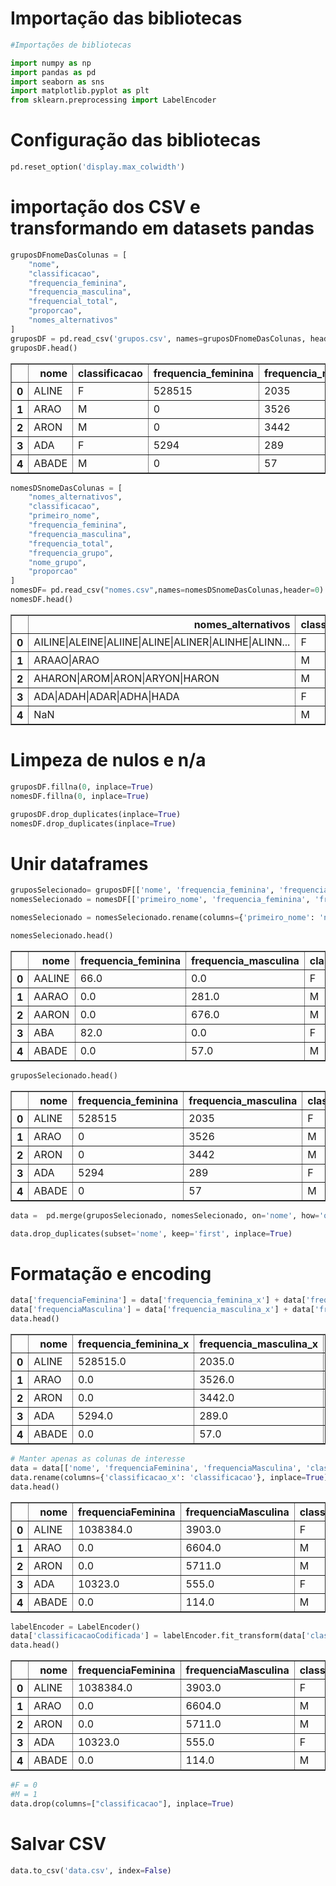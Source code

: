 # Importação das bibliotecas


```python
#Importações de bibliotecas

import numpy as np
import pandas as pd
import seaborn as sns
import matplotlib.pyplot as plt
from sklearn.preprocessing import LabelEncoder


```

# Configuração das bibliotecas


```python
pd.reset_option('display.max_colwidth')
```

# importação dos CSV e transformando em datasets pandas



```python
gruposDFnomeDasColunas = [
    "nome",
    "classificacao",
    "frequencia_feminina",
    "frequencia_masculina",
    "frequencial_total",
    "proporcao",
    "nomes_alternativos"    
]
gruposDF = pd.read_csv('grupos.csv', names=gruposDFnomeDasColunas, header=0)
gruposDF.head()
```




<div>
<style scoped>
    .dataframe tbody tr th:only-of-type {
        vertical-align: middle;
    }

    .dataframe tbody tr th {
        vertical-align: top;
    }

    .dataframe thead th {
        text-align: right;
    }
</style>
<table border="1" class="dataframe">
  <thead>
    <tr style="text-align: right;">
      <th></th>
      <th>nome</th>
      <th>classificacao</th>
      <th>frequencia_feminina</th>
      <th>frequencia_masculina</th>
      <th>frequencial_total</th>
      <th>proporcao</th>
      <th>nomes_alternativos</th>
    </tr>
  </thead>
  <tbody>
    <tr>
      <th>0</th>
      <td>ALINE</td>
      <td>F</td>
      <td>528515</td>
      <td>2035</td>
      <td>530550</td>
      <td>0.996164</td>
      <td>|AALINE|AILINE|ALEINE|ALIINE|ALINE|ALINER|ALIN...</td>
    </tr>
    <tr>
      <th>1</th>
      <td>ARAO</td>
      <td>M</td>
      <td>0</td>
      <td>3526</td>
      <td>3526</td>
      <td>1.000000</td>
      <td>|AARAO|ARAAO|ARAO|</td>
    </tr>
    <tr>
      <th>2</th>
      <td>ARON</td>
      <td>M</td>
      <td>0</td>
      <td>3442</td>
      <td>3442</td>
      <td>1.000000</td>
      <td>|AARON|AHARON|AROM|ARON|ARYON|HARON|</td>
    </tr>
    <tr>
      <th>3</th>
      <td>ADA</td>
      <td>F</td>
      <td>5294</td>
      <td>289</td>
      <td>5583</td>
      <td>0.948236</td>
      <td>|ABA|ADA|ADAH|ADAR|ADHA|HADA|</td>
    </tr>
    <tr>
      <th>4</th>
      <td>ABADE</td>
      <td>M</td>
      <td>0</td>
      <td>57</td>
      <td>57</td>
      <td>1.000000</td>
      <td>|ABADE|</td>
    </tr>
  </tbody>
</table>
</div>




```python
nomesDSnomeDasColunas = [
    "nomes_alternativos",
    "classificacao",
    "primeiro_nome",
    "frequencia_feminina",
    "frequencia_masculina",
    "frequencia_total",
    "frequencia_grupo",
    "nome_grupo",
    "proporcao"
]
nomesDF= pd.read_csv("nomes.csv",names=nomesDSnomeDasColunas,header=0)
nomesDF.head()
```




<div>
<style scoped>
    .dataframe tbody tr th:only-of-type {
        vertical-align: middle;
    }

    .dataframe tbody tr th {
        vertical-align: top;
    }

    .dataframe thead th {
        text-align: right;
    }
</style>
<table border="1" class="dataframe">
  <thead>
    <tr style="text-align: right;">
      <th></th>
      <th>nomes_alternativos</th>
      <th>classificacao</th>
      <th>primeiro_nome</th>
      <th>frequencia_feminina</th>
      <th>frequencia_masculina</th>
      <th>frequencia_total</th>
      <th>frequencia_grupo</th>
      <th>nome_grupo</th>
      <th>proporcao</th>
    </tr>
  </thead>
  <tbody>
    <tr>
      <th>0</th>
      <td>AILINE|ALEINE|ALIINE|ALINE|ALINER|ALINHE|ALINN...</td>
      <td>F</td>
      <td>AALINE</td>
      <td>66.0</td>
      <td>NaN</td>
      <td>66</td>
      <td>530550</td>
      <td>ALINE</td>
      <td>1.0</td>
    </tr>
    <tr>
      <th>1</th>
      <td>ARAAO|ARAO</td>
      <td>M</td>
      <td>AARAO</td>
      <td>NaN</td>
      <td>281.0</td>
      <td>281</td>
      <td>3526</td>
      <td>ARAO</td>
      <td>1.0</td>
    </tr>
    <tr>
      <th>2</th>
      <td>AHARON|AROM|ARON|ARYON|HARON</td>
      <td>M</td>
      <td>AARON</td>
      <td>NaN</td>
      <td>676.0</td>
      <td>676</td>
      <td>3442</td>
      <td>ARON</td>
      <td>1.0</td>
    </tr>
    <tr>
      <th>3</th>
      <td>ADA|ADAH|ADAR|ADHA|HADA</td>
      <td>F</td>
      <td>ABA</td>
      <td>82.0</td>
      <td>NaN</td>
      <td>82</td>
      <td>5583</td>
      <td>ADA</td>
      <td>1.0</td>
    </tr>
    <tr>
      <th>4</th>
      <td>NaN</td>
      <td>M</td>
      <td>ABADE</td>
      <td>NaN</td>
      <td>57.0</td>
      <td>57</td>
      <td>57</td>
      <td>ABADE</td>
      <td>1.0</td>
    </tr>
  </tbody>
</table>
</div>



# Limpeza de nulos e n/a


```python
gruposDF.fillna(0, inplace=True)
nomesDF.fillna(0, inplace=True)

gruposDF.drop_duplicates(inplace=True)
nomesDF.drop_duplicates(inplace=True)
```

# Unir dataframes


```python
gruposSelecionado= gruposDF[['nome', 'frequencia_feminina', 'frequencia_masculina', 'classificacao']]
nomesSelecionado = nomesDF[['primeiro_nome', 'frequencia_feminina', 'frequencia_masculina', 'classificacao']]
```


```python
nomesSelecionado = nomesSelecionado.rename(columns={'primeiro_nome': 'nome'})
```


```python
nomesSelecionado.head()
```




<div>
<style scoped>
    .dataframe tbody tr th:only-of-type {
        vertical-align: middle;
    }

    .dataframe tbody tr th {
        vertical-align: top;
    }

    .dataframe thead th {
        text-align: right;
    }
</style>
<table border="1" class="dataframe">
  <thead>
    <tr style="text-align: right;">
      <th></th>
      <th>nome</th>
      <th>frequencia_feminina</th>
      <th>frequencia_masculina</th>
      <th>classificacao</th>
    </tr>
  </thead>
  <tbody>
    <tr>
      <th>0</th>
      <td>AALINE</td>
      <td>66.0</td>
      <td>0.0</td>
      <td>F</td>
    </tr>
    <tr>
      <th>1</th>
      <td>AARAO</td>
      <td>0.0</td>
      <td>281.0</td>
      <td>M</td>
    </tr>
    <tr>
      <th>2</th>
      <td>AARON</td>
      <td>0.0</td>
      <td>676.0</td>
      <td>M</td>
    </tr>
    <tr>
      <th>3</th>
      <td>ABA</td>
      <td>82.0</td>
      <td>0.0</td>
      <td>F</td>
    </tr>
    <tr>
      <th>4</th>
      <td>ABADE</td>
      <td>0.0</td>
      <td>57.0</td>
      <td>M</td>
    </tr>
  </tbody>
</table>
</div>




```python
gruposSelecionado.head()
```




<div>
<style scoped>
    .dataframe tbody tr th:only-of-type {
        vertical-align: middle;
    }

    .dataframe tbody tr th {
        vertical-align: top;
    }

    .dataframe thead th {
        text-align: right;
    }
</style>
<table border="1" class="dataframe">
  <thead>
    <tr style="text-align: right;">
      <th></th>
      <th>nome</th>
      <th>frequencia_feminina</th>
      <th>frequencia_masculina</th>
      <th>classificacao</th>
    </tr>
  </thead>
  <tbody>
    <tr>
      <th>0</th>
      <td>ALINE</td>
      <td>528515</td>
      <td>2035</td>
      <td>F</td>
    </tr>
    <tr>
      <th>1</th>
      <td>ARAO</td>
      <td>0</td>
      <td>3526</td>
      <td>M</td>
    </tr>
    <tr>
      <th>2</th>
      <td>ARON</td>
      <td>0</td>
      <td>3442</td>
      <td>M</td>
    </tr>
    <tr>
      <th>3</th>
      <td>ADA</td>
      <td>5294</td>
      <td>289</td>
      <td>F</td>
    </tr>
    <tr>
      <th>4</th>
      <td>ABADE</td>
      <td>0</td>
      <td>57</td>
      <td>M</td>
    </tr>
  </tbody>
</table>
</div>




```python
data =  pd.merge(gruposSelecionado, nomesSelecionado, on='nome', how='outer')
```


```python
data.drop_duplicates(subset='nome', keep='first', inplace=True)
```

# Formatação e encoding


```python
data['frequenciaFeminina'] = data['frequencia_feminina_x'] + data['frequencia_feminina_y']
data['frequenciaMasculina'] = data['frequencia_masculina_x'] + data['frequencia_masculina_y']
data.head()
```




<div>
<style scoped>
    .dataframe tbody tr th:only-of-type {
        vertical-align: middle;
    }

    .dataframe tbody tr th {
        vertical-align: top;
    }

    .dataframe thead th {
        text-align: right;
    }
</style>
<table border="1" class="dataframe">
  <thead>
    <tr style="text-align: right;">
      <th></th>
      <th>nome</th>
      <th>frequencia_feminina_x</th>
      <th>frequencia_masculina_x</th>
      <th>classificacao_x</th>
      <th>frequencia_feminina_y</th>
      <th>frequencia_masculina_y</th>
      <th>classificacao_y</th>
      <th>frequenciaFeminina</th>
      <th>frequenciaMasculina</th>
    </tr>
  </thead>
  <tbody>
    <tr>
      <th>0</th>
      <td>ALINE</td>
      <td>528515.0</td>
      <td>2035.0</td>
      <td>F</td>
      <td>509869.0</td>
      <td>1868.0</td>
      <td>F</td>
      <td>1038384.0</td>
      <td>3903.0</td>
    </tr>
    <tr>
      <th>1</th>
      <td>ARAO</td>
      <td>0.0</td>
      <td>3526.0</td>
      <td>M</td>
      <td>0.0</td>
      <td>3078.0</td>
      <td>M</td>
      <td>0.0</td>
      <td>6604.0</td>
    </tr>
    <tr>
      <th>2</th>
      <td>ARON</td>
      <td>0.0</td>
      <td>3442.0</td>
      <td>M</td>
      <td>0.0</td>
      <td>2269.0</td>
      <td>M</td>
      <td>0.0</td>
      <td>5711.0</td>
    </tr>
    <tr>
      <th>3</th>
      <td>ADA</td>
      <td>5294.0</td>
      <td>289.0</td>
      <td>F</td>
      <td>5029.0</td>
      <td>266.0</td>
      <td>F</td>
      <td>10323.0</td>
      <td>555.0</td>
    </tr>
    <tr>
      <th>4</th>
      <td>ABADE</td>
      <td>0.0</td>
      <td>57.0</td>
      <td>M</td>
      <td>0.0</td>
      <td>57.0</td>
      <td>M</td>
      <td>0.0</td>
      <td>114.0</td>
    </tr>
  </tbody>
</table>
</div>




```python
# Manter apenas as colunas de interesse
data = data[['nome', 'frequenciaFeminina', 'frequenciaMasculina', 'classificacao_x']]
data.rename(columns={'classificacao_x': 'classificacao'}, inplace=True)
data.head()
```




<div>
<style scoped>
    .dataframe tbody tr th:only-of-type {
        vertical-align: middle;
    }

    .dataframe tbody tr th {
        vertical-align: top;
    }

    .dataframe thead th {
        text-align: right;
    }
</style>
<table border="1" class="dataframe">
  <thead>
    <tr style="text-align: right;">
      <th></th>
      <th>nome</th>
      <th>frequenciaFeminina</th>
      <th>frequenciaMasculina</th>
      <th>classificacao</th>
    </tr>
  </thead>
  <tbody>
    <tr>
      <th>0</th>
      <td>ALINE</td>
      <td>1038384.0</td>
      <td>3903.0</td>
      <td>F</td>
    </tr>
    <tr>
      <th>1</th>
      <td>ARAO</td>
      <td>0.0</td>
      <td>6604.0</td>
      <td>M</td>
    </tr>
    <tr>
      <th>2</th>
      <td>ARON</td>
      <td>0.0</td>
      <td>5711.0</td>
      <td>M</td>
    </tr>
    <tr>
      <th>3</th>
      <td>ADA</td>
      <td>10323.0</td>
      <td>555.0</td>
      <td>F</td>
    </tr>
    <tr>
      <th>4</th>
      <td>ABADE</td>
      <td>0.0</td>
      <td>114.0</td>
      <td>M</td>
    </tr>
  </tbody>
</table>
</div>




```python
labelEncoder = LabelEncoder()
data['classificacaoCodificada'] = labelEncoder.fit_transform(data['classificacao'])
data.head()
```




<div>
<style scoped>
    .dataframe tbody tr th:only-of-type {
        vertical-align: middle;
    }

    .dataframe tbody tr th {
        vertical-align: top;
    }

    .dataframe thead th {
        text-align: right;
    }
</style>
<table border="1" class="dataframe">
  <thead>
    <tr style="text-align: right;">
      <th></th>
      <th>nome</th>
      <th>frequenciaFeminina</th>
      <th>frequenciaMasculina</th>
      <th>classificacao</th>
      <th>classificacaoCodificada</th>
    </tr>
  </thead>
  <tbody>
    <tr>
      <th>0</th>
      <td>ALINE</td>
      <td>1038384.0</td>
      <td>3903.0</td>
      <td>F</td>
      <td>0</td>
    </tr>
    <tr>
      <th>1</th>
      <td>ARAO</td>
      <td>0.0</td>
      <td>6604.0</td>
      <td>M</td>
      <td>1</td>
    </tr>
    <tr>
      <th>2</th>
      <td>ARON</td>
      <td>0.0</td>
      <td>5711.0</td>
      <td>M</td>
      <td>1</td>
    </tr>
    <tr>
      <th>3</th>
      <td>ADA</td>
      <td>10323.0</td>
      <td>555.0</td>
      <td>F</td>
      <td>0</td>
    </tr>
    <tr>
      <th>4</th>
      <td>ABADE</td>
      <td>0.0</td>
      <td>114.0</td>
      <td>M</td>
      <td>1</td>
    </tr>
  </tbody>
</table>
</div>




```python
#F = 0
#M = 1
data.drop(columns=["classificacao"], inplace=True)
```

# Salvar CSV


```python
data.to_csv('data.csv', index=False)
```
